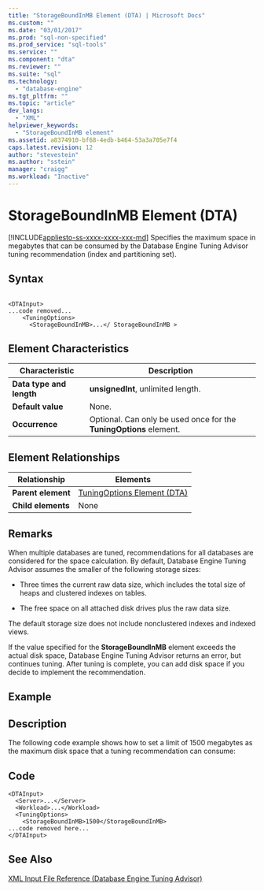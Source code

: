 ```yaml
---
title: "StorageBoundInMB Element (DTA) | Microsoft Docs"
ms.custom: ""
ms.date: "03/01/2017"
ms.prod: "sql-non-specified"
ms.prod_service: "sql-tools"
ms.service: ""
ms.component: "dta"
ms.reviewer: ""
ms.suite: "sql"
ms.technology: 
  - "database-engine"
ms.tgt_pltfrm: ""
ms.topic: "article"
dev_langs: 
  - "XML"
helpviewer_keywords: 
  - "StorageBoundInMB element"
ms.assetid: a8374910-bf68-4edb-b464-53a3a705e7f4
caps.latest.revision: 12
author: "stevestein"
ms.author: "sstein"
manager: "craigg"
ms.workload: "Inactive"
---
```

# StorageBoundInMB Element (DTA)
[!INCLUDE[appliesto-ss-xxxx-xxxx-xxx-md](../../includes/appliesto-ss-xxxx-xxxx-xxx-md.md)]
  Specifies the maximum space in megabytes that can be consumed by the Database Engine Tuning Advisor tuning recommendation (index and partitioning set).  
  
## Syntax  
  
```  
  
<DTAInput>  
...code removed...  
    <TuningOptions>  
      <StorageBoundInMB>...</ StorageBoundInMB >  
```  
  
## Element Characteristics  
  
|Characteristic|Description|  
|--------------------|-----------------|  
|**Data type and length**|**unsignedInt**, unlimited length.|  
|**Default value**|None.|  
|**Occurrence**|Optional. Can only be used once for the **TuningOptions** element.|  
  
## Element Relationships  
  
|Relationship|Elements|  
|------------------|--------------|  
|**Parent element**|[TuningOptions Element &#40;DTA&#41;](../../tools/dta/tuningoptions-element-dta.md)|  
|**Child elements**|None|  
  
## Remarks  
 When multiple databases are tuned, recommendations for all databases are considered for the space calculation. By default, Database Engine Tuning Advisor assumes the smaller of the following storage sizes:  
  
-   Three times the current raw data size, which includes the total size of heaps and clustered indexes on tables.  
  
-   The free space on all attached disk drives plus the raw data size.  
  
 The default storage size does not include nonclustered indexes and indexed views.  
  
 If the value specified for the **StorageBoundInMB** element exceeds the actual disk space, Database Engine Tuning Advisor returns an error, but continues tuning. After tuning is complete, you can add disk space if you decide to implement the recommendation.  
  
## Example  
  
## Description  
 The following code example shows how to set a limit of 1500 megabytes as the maximum disk space that a tuning recommendation can consume:  
  
## Code  
  
```  
<DTAInput>  
  <Server>...</Server>  
  <Workload>...</Workload>  
  <TuningOptions>  
    <StorageBoundInMB>1500</StorageBoundInMB>  
...code removed here...  
</DTAInput>  
```  
  
## See Also  
 [XML Input File Reference &#40;Database Engine Tuning Advisor&#41;](../../tools/dta/xml-input-file-reference-database-engine-tuning-advisor.md)  
  
  
